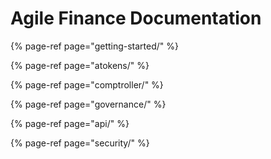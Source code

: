 # Agile Finance Documentation

{% page-ref page="getting-started/" %}

{% page-ref page="atokens/" %}

{% page-ref page="comptroller/" %}

{% page-ref page="governance/" %}

{% page-ref page="api/" %}

{% page-ref page="security/" %}

